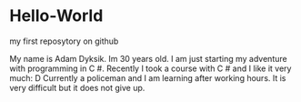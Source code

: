 # Hello-World
my first reposytory on github

My name is Adam Dyksik. Im 30 years old. 
I am just starting my adventure with programming in C #. Recently I took a course with C # and I like it very much: D
Currently a policeman and I am learning after working hours. It is very difficult but it does not give up.

